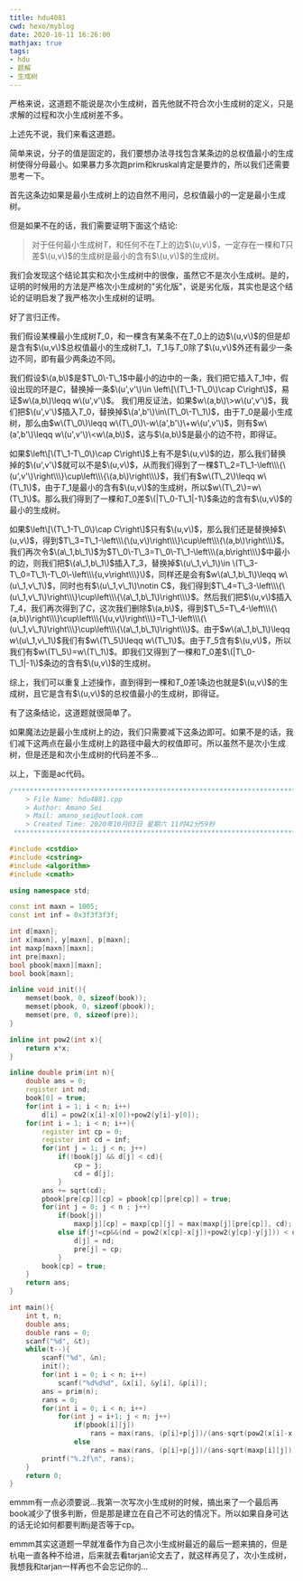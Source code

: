 ```yaml
---
title: hdu4081
cwd: hexo/myblog
date: 2020-10-11 16:26:00
mathjax: true
tags:
- hdu
- 题解
- 生成树
---
```


严格来说，这道题不能说是次小生成树，首先他就不符合次小生成树的定义，只是求解的过程和次小生成树差不多。

上述先不说，我们来看这道题。

简单来说，分子的值是固定的，我们要想办法寻找包含某条边的总权值最小的生成树使得分母最小。如果暴力多次跑prim和kruskal肯定是要炸的，所以我们还需要思考一下。

首先这条边如果是最小生成树上的边自然不用问，总权值最小的一定是最小生成树。

但是如果不在的话，我们需要证明下面这个结论:
> 对于任何最小生成树$T$，和任何不在$T$上的边$\(u,v\)$，一定存在一棵和$T$只差$\(u,v\)$的生成树是最小的含有$\(u,v\)$的生成树。

我们会发现这个结论其实和次小生成树中的很像，虽然它不是次小生成树。是的，证明的时候用的方法是严格次小生成树的"劣化版"，说是劣化版，其实也是这个结论的证明启发了我严格次小生成树的证明。

好了言归正传。

我们假设某棵最小生成树$T\_0$，和一棵含有某条不在$T\_0$上的边$\(u,v\)$的但是却是含有$\(u,v\)$总权值最小的生成树$T\_1$，$T\_1$与$T\_0$除了$\(u,v\)$外还有最少一条边不同，即有最少两条边不同。

我们假设$\(a,b\)$是$T\_0\-T\_1$中最小的边中的一条，我们把它插入$T\_1$中，假设出现的环是$C$，替换掉一条$\(u',v'\)\in \left\[\(T\_1-T\_0\)\cap C\right\]$，易证$w\(a,b\)\leqq w\(u',v'\)$。
我们用反证法，如果$w\(a,b\)\>w\(u',v'\)$，我们把$\(u',v'\)$插入$T\_0$，替换掉$\(a',b'\)\in\(T\_0\-T\_1\)$，由于$T\_0$是最小生成树，那么由$w\(T\_0\)\leqq w\(T\_0\)\-w\(a',b'\)\+w\(u',v'\)$，则有$w\(a',b'\)\leqq w\(u',v'\)\<w\(a,b\)$，这与$\(a,b\)$是最小的边不符，即得证。

如果$\left\[\(T\_1-T\_0\)\cap C\right\]$上有不是$\(u,v\)$的边，那么我们替换掉的$\(u',v'\)$就可以不是$\(u,v\)$，从而我们得到了一棵$T\_2=T\_1-\left\\\{\(u',v'\)\right\\\}\cup\left\\\{\(a,b\)\right\\\}$，我们有$w\(T\_2\)\leqq w\(T\_1\)$，由于$T\_1$是最小的含有$\(u,v\)$的生成树，所以$w\(T\_2\)=w\(T\_1\)$。那么我们得到了一棵和$T\_0$差$\(|T\_0-T\_1|-1\)$条边的含有$\(u,v\)$的最小的生成树。

如果$\left\[\(T\_1-T\_0\)\cap C\right\]$只有$\(u,v\)$，那么我们还是替换掉$\(u,v\)$，得到$T\_3=T\_1-\left\\\{\(u,v\)\right\\\}\cup\left\\\{\(a,b\)\right\\\}$。我们再次令$\(a\_1,b\_1\)$为$T\_0\-T\_3=T\_0\-T\_1-\left\\\{a,b\right\\\}$中最小的边，则我们把$\(a\_1,b\_1\)$插入$T\_3$，替换掉$\(u\_1,v\_1\)\in \(T\_3-T\_0=T\_1\-T\_0\-\left\\\{u,v\right\\\}\)$，同样还是会有$w\(a\_1,b\_1\)\leqq w\(u\_1,v\_1\)$，同时也有$\(u\_1,v\_1\)\notin C$，我们得到$T\_4=T\_3-\left\\\{\(u\_1,v\_1\)\right\\\}\cup\left\\\{\(a\_1,b\_1\)\right\\\}$。然后我们把$\(u,v\)$插入$T\_4$，我们再次得到了$C$，这次我们删除$\(a,b\)$，得到$T\_5=T\_4-\left\\\{\(a,b\)\right\\\}\cup\left\\\{\(u,v\)\right\\\}=T\_1-\left\\\{\(u\_1,v\_1\)\right\\\}\cup\left\\\{\(a\_1,b\_1\)\right\\\}$。由于$w\(a\_1,b\_1\)\leqq w\(u\_1,v\_1\)$我们有$w\(T\_5\)\leqq w\(T\_1\)$。由于$T\_5$含有$\(u,v\)$，所以我们有$w\(T\_5\)=w\(T\_1\)$。即我们又得到了一棵和$T\_0$差$\(|T\_0-T\_1|-1\)$条边的含有$\(u,v\)$的生成树。

综上，我们可以重复上述操作，直到得到一棵和$T\_0$差1条边也就是$\(u,v\)$的生成树，且它是含有$\(u,v\)$的总权值最小的生成树，即得证。

有了这条结论，这道题就很简单了。

如果魔法边是最小生成树上的边，我们只需要减下这条边即可。如果不是的话，我们减下这两点在最小生成树上的路径中最大的权值即可。所以虽然不是次小生成树，但是还是和次小生成树的代码差不多...

以上，下面是ac代码。

```cpp
/*************************************************************************
    > File Name: hdu4081.cpp
    > Author: Amano Sei
    > Mail: amano_sei@outlook.com
    > Created Time: 2020年10月03日 星期六 11时42分59秒
 ************************************************************************/

#include <cstdio>
#include <cstring>
#include <algorithm>
#include <cmath>

using namespace std;

const int maxn = 1005;
const int inf = 0x3f3f3f3f;

int d[maxn];
int x[maxn], y[maxn], p[maxn];
int maxp[maxn][maxn];
int pre[maxn];
bool pbook[maxn][maxn];
bool book[maxn];

inline void init(){
    memset(book, 0, sizeof(book));
    memset(pbook, 0, sizeof(pbook));
    memset(pre, 0, sizeof(pre));
}

inline int pow2(int x){
    return x*x;
}

inline double prim(int n){
    double ans = 0;
    register int nd;
    book[0] = true;
    for(int i = 1; i < n; i++)
        d[i] = pow2(x[i]-x[0])+pow2(y[i]-y[0]);
    for(int i = 1; i < n; i++){
        register int cp = 0;
        register int cd = inf;
        for(int j = 1; j < n; j++)
            if(!book[j] && d[j] < cd){
                cp = j;
                cd = d[j];
            }
        ans += sqrt(cd);
        pbook[pre[cp]][cp] = pbook[cp][pre[cp]] = true;
        for(int j = 0; j < n ; j++)
            if(book[j])
                maxp[j][cp] = maxp[cp][j] = max(maxp[j][pre[cp]], cd);
            else if(j!=cp&&(nd = pow2(x[cp]-x[j])+pow2(y[cp]-y[j])) < d[j]){
                d[j] = nd;
                pre[j] = cp;
            }
        book[cp] = true;
    }
    return ans;
}

int main(){
    int t, n;
    double ans;
    double rans = 0;
    scanf("%d", &t);
    while(t--){
        scanf("%d", &n);
        init();
        for(int i = 0; i < n; i++)
            scanf("%d%d%d", &x[i], &y[i], &p[i]);
        ans = prim(n);
        rans = 0;
        for(int i = 0; i < n; i++)
            for(int j = i+1; j < n; j++)
                if(pbook[i][j])
                    rans = max(rans, (p[i]+p[j])/(ans-sqrt(pow2(x[i]-x[j])+pow2(y[i]-y[j]))));
                else
                    rans = max(rans, (p[i]+p[j])/(ans-sqrt(maxp[i][j])));
        printf("%.2f\n", rans);
    }
    return 0;
}

```

emmm有一点必须要说...我第一次写次小生成树的时候，搞出来了一个最后再book减少了很多判断，但是那是建立在自己不可达的情况下。所以如果自身可达的话无论如何都要判断j是否等于cp。

emmm其实这道题一早就准备作为自己次小生成树最近的最后一题来搞的，但是杭电一直各种不给进，后来就去看tarjan论文去了，就这样再见了，次小生成树，我想我和tarjan一样再也不会忘记你的...

